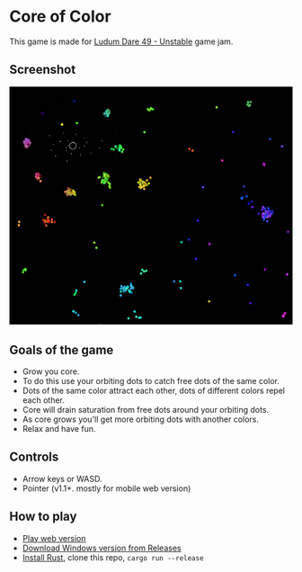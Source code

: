 # Core of Color
This game is made for [Ludum Dare 49 - Unstable](https://ldjam.com/events/ludum-dare/49/core-of-color) game jam.
## Screenshot
![Screenshot](screenshot.png)
## Goals of the game
* Grow you core.
* To do this use your orbiting dots to catch free dots of the same color.
* Dots of the same color attract each other, dots of different colors repel each other.
* Core will drain saturation from free dots around your orbiting dots.
* As core grows you'll get more orbiting dots with another colors.
* Relax and have fun.
## Controls
* Arrow keys or WASD.
* Pointer (v1.1+. mostly for mobile web version)
## How to play
* [Play web version](https://qthree.github.io/core_of_color/)
* [Download Windows version from Releases](https://github.com/qthree/core_of_color/releases)
* [Install Rust](https://rustup.rs/), clone this repo, `cargo run --release`
